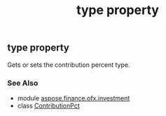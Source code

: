 ﻿---
title: type property
second_title: Aspose.Finance for Python via .NET API References
description: 
type: docs
weight: 30
url: /python-net/aspose.finance.ofx.investment/contributionpct/type/
is_root: false
---

## type property


Gets or sets the contribution percent type.

### See Also
* module [aspose.finance.ofx.investment](../../)
* class [ContributionPct](/finance/python-net/aspose.finance.ofx.investment/contributionpct)
